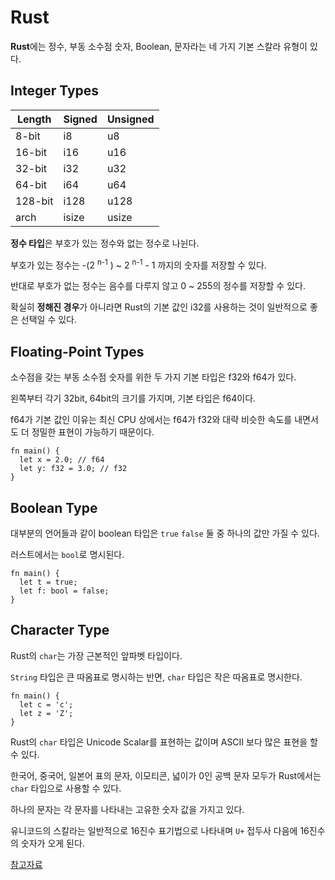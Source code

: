 # Rust

**Rust**에는 정수, 부동 소수점 숫자, Boolean, 문자라는 네 가지 기본 스칼라 유형이 있다.

## Integer Types

|Length|Signed|Unsigned|
|------|------|--------|
|8-bit|i8|u8|
|16-bit|i16|u16|
|32-bit|i32|u32|
|64-bit|i64|u64|
|128-bit|i128|u128|
|arch|isize|usize|

**정수 타입**은 부호가 있는 정수와 없는 정수로 나뉜다.

부호가 있는 정수는 -(2 <sup>n-1</sup> ) ~ 2 <sup>n-1</sup> - 1 까지의 숫자를 저장할 수 있다.

반대로 부호가 없는 정수는 음수를 다루지 않고 0 ~ 255의 정수를 저장할 수 있다.

확실히 **정해진 경우**가 아니라면 Rust의 기본 값인 i32를 사용하는 것이 일반적으로 좋은 선택일 수 있다.

## Floating-Point Types

소수점을 갖는 부동 소수점 숫자를 위한 두 가지 기본 타입은 f32와 f64가 있다.

왼쪽부터 각기 32bit, 64bit의 크기를 가지며, 기본 타입은 f64이다.

f64가 기본 값인 이유는 최신 CPU 상에서는 f64가 f32와 대략 비슷한 속도를 내면서도 더 정밀한 표현이 가능하기 때문이다.

```
fn main() {
  let x = 2.0; // f64
  let y: f32 = 3.0; // f32
}
```

## Boolean Type

대부분의 언어들과 같이 boolean 타입은 <code>true</code> <code>false</code> 둘 중 하나의 값만 가질 수 있다.

러스트에서는 <code>bool</code>로 명시된다.

```
fn main() {
  let t = true;
  let f: bool = false;
}
```

## Character Type

Rust의 <code>char</code>는 가장 근본적인 앞파벳 타입이다.

<code>String</code> 타입은 큰 따옴표로 명시하는 반면, <code>char</code> 타입은 작은 따옴표로 명시한다.

```
fn main() {
  let c = 'c';
  let z = 'Z';
}
```

Rust의 <code>char</code> 타입은 Unicode Scalar를 표현하는 값이며 ASCII 보다 많은 표현을 할 수 있다.

한국어, 중국어, 일본어 표의 문자, 이모티콘, 넓이가 0인 공백 문자 모두가 Rust에서는 <code>char</code> 타입으로 사용할 수 있다.

하나의 문자는 각 문자를 나타내는 고유한 숫자 값을 가지고 있다.

유니코드의 스칼라는 일반적으로 16진수 표기법으로 나타내며 <code>U+</code> 접두사 다음에 16진수의 숫자가 오게 된다.

<a href="http://titus.uni-frankfurt.de/unicode/unitestx.htm#UA500" target="_blank">참고자료</a>

